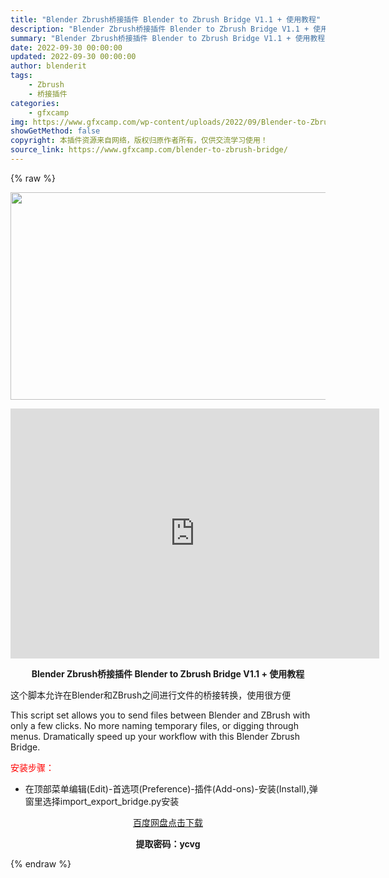 ```yaml
---
title: "Blender Zbrush桥接插件 Blender to Zbrush Bridge V1.1 + 使用教程"
description: "Blender Zbrush桥接插件 Blender to Zbrush Bridge V1.1 + 使用教程 这个脚本允许在Blender和ZBrush之间进行文件的桥接转换，使用很方便 This ..."
summary: "Blender Zbrush桥接插件 Blender to Zbrush Bridge V1.1 + 使用教程 这个脚本允许在Blender和ZBrush之间进行文件的桥接转换，使用很方便 This ..."
date: 2022-09-30 00:00:00
updated: 2022-09-30 00:00:00
author: blenderit
tags: 
    - Zbrush
    - 桥接插件
categories:
    - gfxcamp
img: https://www.gfxcamp.com/wp-content/uploads/2022/09/Blender-to-Zbrush-Bridge.jpg
showGetMethod: false
copyright: 本插件资源来自网络，版权归原作者所有，仅供交流学习使用！
source_link: https://www.gfxcamp.com/blender-to-zbrush-bridge/
---
```


{% raw %}
<div><p><img decoding="async" class="aligncenter size-full wp-image-107259" src="https://www.gfxcamp.com/wp-content/uploads/2022/09/Blender-to-Zbrush-Bridge.jpg" data-src="https://www.gfxcamp.com/wp-content/uploads/2022/09/Blender-to-Zbrush-Bridge.jpg" alt="" width="590" height="332" data-srcset="https://www.gfxcamp.com/wp-content/uploads/2022/09/Blender-to-Zbrush-Bridge.jpg 590w, https://www.gfxcamp.com/wp-content/uploads/2022/09/Blender-to-Zbrush-Bridge-150x84.jpg 150w" data-sizes="(max-width: 590px) 100vw, 590px"></p><p style="text-align: center;"><iframe loading="lazy" src="https://player.youku.com/embed/XNTkwNzg4Nzg5Ng==" width="590" height="400" frameborder="0" allowfullscreen="allowfullscreen"></iframe></p><p style="text-align: center;"><strong>Blender Zbrush桥接插件 Blender to Zbrush Bridge V1.1 + 使用教程</strong></p><p>这个脚本允许在Blender和ZBrush之间进行文件的桥接转换，使用很方便</p><p>This script set allows you to send files between Blender and ZBrush with only a few clicks. No more naming temporary files, or digging through menus. Dramatically speed up your workflow with this Blender Zbrush Bridge.</p><p><span style="color: #ff0000;">安装步骤：</span></p><ul>
<li>在顶部菜单编辑(Edit)-首选项(Preference)-插件(Add-ons)-安装(Install),弹窗里选择import_export_bridge.py安装</li>
</ul><p style="text-align: center;"><a class="maxbutton-3 maxbutton maxbutton-baidu" target="_blank" rel="noopener" href="https://pan.baidu.com/s/1LWVIsomAlI0WzPC-rUfcWw?pwd=ycvg"><span class="mb-text">百度网盘点击下载</span></a></p><p style="text-align: center;"><strong>提取密码：ycvg</strong></p></div>
<div style="display: none">gfxcamp</div>
{% endraw %}